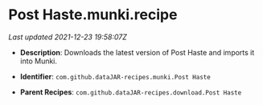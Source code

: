 # Post Haste.munki.recipe

_Last updated 2021-12-23 19:58:07Z_

- **Description**: Downloads the latest version of Post Haste and imports it into Munki.

- **Identifier**: `com.github.dataJAR-recipes.munki.Post Haste`

- **Parent Recipes**: `com.github.dataJAR-recipes.download.Post Haste`